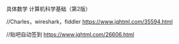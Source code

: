 具体数学 计算机科学基础（第2版）


//Charles，wireshark，fiddler
https://www.jqhtml.com/35594.html


//贴吧自动签到
https://www.jqhtml.com/26606.html
